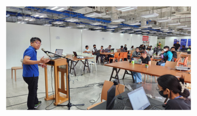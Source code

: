 ![Harvey Javier](https://github.com/harveyjavier/harveyjavier/blob/main/assets/aod-w3-bootcamp.jpg)
